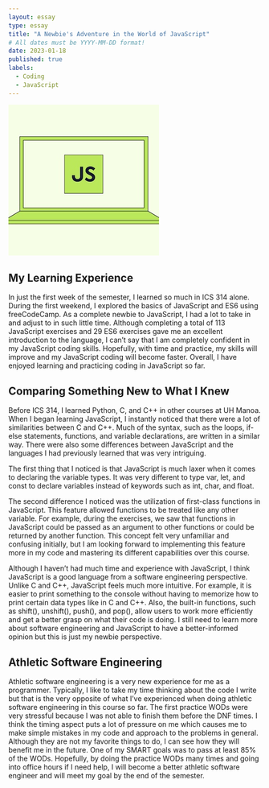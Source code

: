 ```yaml
---
layout: essay
type: essay
title: "A Newbie's Adventure in the World of JavaScript"
# All dates must be YYYY-MM-DD format!
date: 2023-01-18
published: true
labels:
  - Coding
  - JavaScript
---
```


<div class="text-center p-4">
  <img width="300px" class="img-thumbnail" src="../img/javascript.jpeg" >
</div>

## My Learning Experience

In just the first week of the semester, I learned so much in ICS 314 alone. During the first weekend, I explored the basics of JavaScript and ES6 using freeCodeCamp. As a complete newbie to JavaScript, I had a lot to take in and adjust to in such little time. Although completing a total of 113 JavaScript exercises and 29 ES6 exercises gave me an excellent introduction to the language, I can’t say that I am completely confident in my JavaScript coding skills. Hopefully, with time and practice, my skills will improve and my JavaScript coding will become faster. Overall, I have enjoyed learning and practicing coding in JavaScript so far.

## Comparing Something New to What I Knew

Before ICS 314, I learned Python, C, and C++ in other courses at UH Manoa. When I began learning JavaScript, I instantly noticed that there were a lot of similarities between C and C++. Much of the syntax, such as the loops, if-else statements, functions, and variable declarations, are written in a similar way. There were also some differences between JavaScript and the languages I had previously learned that was very intriguing. 

The first thing that I noticed is that JavaScript is much laxer when it comes to declaring the variable types. It was very different to type var, let, and const to declare variables instead of keywords such as int, char, and float. 

The second difference I noticed was the utilization of first-class functions in JavaScript. This feature allowed functions to be treated like any other variable. For example, during the exercises, we saw that functions in JavaScript could be passed as an argument to other functions or could be returned by another function. This concept felt very unfamiliar and confusing initially, but I am looking forward to implementing this feature more in my code and mastering its different capabilities over this course.

Although I haven’t had much time and experience with JavaScript, I think JavaScript is a good language from a software engineering perspective. Unlike C and C++, JavaScript feels much more intuitive. For example, it is easier to print something to the console without having to memorize how to print certain data types like in C and C++. Also, the built-in functions, such as shift(), unshift(), push(), and pop(), allow users to work more efficiently and get a better grasp on what their code is doing. I still need to learn more about software engineering and JavaScript to have a better-informed opinion but this is just my newbie perspective.


## Athletic Software Engineering

Athletic software engineering is a very new experience for me as a programmer. Typically, I like to take my time thinking about the code I write but that is the very opposite of what I’ve experienced when doing athletic software engineering in this course so far. The first practice WODs were very stressful because I was not able to finish them before the DNF times. I think the timing aspect puts a lot of pressure on me which causes me to make simple mistakes in my code and approach to the problems in general. Although they are not my favorite things to do, I can see how they will benefit me in the future. One of my SMART goals was to pass at least 85% of the WODs. Hopefully, by doing the practice WODs many times and going into office hours if I need help, I will become a better athletic software engineer and will meet my goal by the end of the semester.

